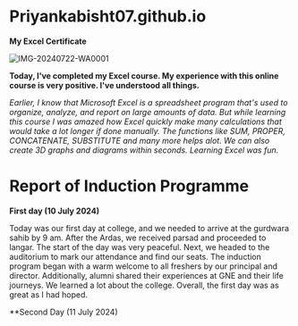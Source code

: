 # Priyankabisht07.github.io

**My Excel Certificate**

![IMG-20240722-WA0001](https://github.com/user-attachments/assets/431ae6e1-1b7a-48c7-8402-403323b48c6e)



**Today, I've completed my Excel course. My experience with this online course is very positive. I've understood all things.**


_Earlier, I know that Microsoft Excel is a spreadsheet program that's used to organize, analyze, and report on large amounts of data. But while learning this course I was amazed how Excel quickly make many calculations that would take a lot longer if done manually. The functions like SUM, PROPER, CONCATENATE, SUBSTITUTE and many more helps alot. We can also create 3D graphs and diagrams within seconds. Learning Excel was fun._

# Report of Induction Programme 
**First day (10 July 2024)**

Today was our first day at college, and we needed to arrive at the gurdwara sahib by 9 am. After the Ardas, we received parsad and proceeded to langar. The start of the day was very peaceful. Next, we headed to the auditorium to mark our attendance and find our seats. The induction program began with a warm welcome to all freshers by our principal and director. Additionally, alumni shared their experiences at GNE and their life journeys. We learned a lot about the college. Overall, the first day was as great as I had hoped.

**Second Day (11 July 2024)



